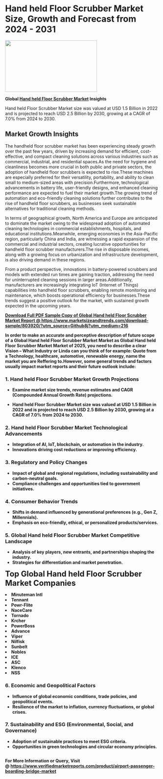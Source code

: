 <H1>Hand held Floor Scrubber Market Size, Growth and Forecast from 2024 - 2031</H1><img class="aligncenter size-medium wp-image-584254" src="https://thirdeyenews.in/wp-content/uploads/2024/09/Global-Market-Research-300x168.jpeg" alt="" width="300" height="168" /><p><strong>Global&nbsp;<a href="https://www.marketsizeandtrends.com/download-sample/803920/?utm_source=Github8j?utm_medium=216">Hand held Floor Scrubber Market</a> Insights</strong></p><p>Hand held Floor Scrubber Market size was valued at USD 1.5 Billion in 2022 and is projected to reach USD 2.5 Billion by 2030, growing at a CAGR of 7.0% from 2024 to 2030.</p><p><h2>Market Growth Insights</h2> <p>The handheld floor scrubber market has been experiencing steady growth over the past few years, driven by increasing demand for efficient, cost-effective, and compact cleaning solutions across various industries such as commercial, industrial, and residential spaces.As the need for hygiene and cleanliness becomes more crucial in both public and private sectors, the adoption of handheld floor scrubbers is expected to rise.These machines are especially preferred for their versatility, portability, and ability to clean small to medium-sized areas with precision.Furthermore, technological advancements in battery life, user-friendly designs, and enhanced cleaning performance are expected to fuel their market growth.The growing trend of automation and eco-friendly cleaning solutions further contributes to the rise of handheld floor scrubbers, as businesses seek sustainable alternatives for traditional cleaning methods.</p> <p><strong><a href="download-sample-link"></a></strong></p> <p>In terms of geographical growth, North America and Europe are anticipated to dominate the market owing to the widespread adoption of automated cleaning technologies in commercial establishments, hospitals, and educational institutions.Meanwhile, emerging economies in the Asia-Pacific region, particularly China and India, are witnessing a rapid expansion of the commercial and industrial sectors, creating lucrative opportunities for handheld floor scrubber manufacturers.The rise in disposable incomes, along with a growing focus on urbanization and infrastructure development, is also driving demand in these regions.</p> <p>From a product perspective, innovations in battery-powered scrubbers and models with extended run times are gaining traction, addressing the need for uninterrupted cleaning sessions in larger areas.Additionally, manufacturers are increasingly integrating IoT (Internet of Things) capabilities into handheld floor scrubbers, enabling remote monitoring and maintenance, which boosts operational efficiency for businesses.These trends suggest a positive outlook for the market, with sustained growth expected in the upcoming years.</p> <p><strong><a href="get-more-link"></p><p><span class=""><strong>Download Full PDF Sample Copy of Global Hand held Floor Scrubber Market Report</strong> @ <a href="https://www.marketsizeandtrends.com/download-sample/803920/?utm_source=Github8j?utm_medium=216" target="_blank">https://www.marketsizeandtrends.com/download-sample/803920/?utm_source=Github8j?utm_medium=216</a></span></p><p>In order to make an accurate and perceptive description of future scope of a Global&nbsp;Hand held Floor Scrubber Market Market as Global&nbsp;Hand held Floor Scrubber Market Market of 2025, you need to describe a clear Vision &ndash; What Industry or Linda can you think of for example: Quote from a Technology, healthcare, automotive, renewable energy, name the market you are Reffering to.However, some general trends and factors usually impact market reports and their future outlook include:</p><h3>1.&nbsp;<strong>Hand held Floor Scrubber Market Growth Projections</strong></h3><ul><li>Examine market size trends, revenue estimates and CAGR (Compounded Annual Growth Rate) projections.</li><li><p>Hand held Floor Scrubber Market size was valued at USD 1.5 Billion in 2022 and is projected to reach USD 2.5 Billion by 2030, growing at a CAGR of 7.0% from 2024 to 2030.</p></li></ul><h3>2.&nbsp;<strong>Hand held Floor Scrubber Market Technological Advancements</strong></h3><ul><li>Integration of AI, IoT, blockchain, or automation in the industry.</li><li>Innovations driving cost reductions or improving efficiency.</li></ul><h3>3.&nbsp;<strong>Regulatory and Policy Changes</strong></h3><ul><li>Impact of global and regional regulations, including sustainability and carbon-neutral goals.</li><li>Compliance challenges and opportunities tied to government initiatives.</li></ul><h3>4.&nbsp;<strong>Consumer Behavior Trends</strong></h3><ul><li>Shifts in demand influenced by generational preferences (e.g., Gen Z, Millennials).</li><li>Emphasis on eco-friendly, ethical, or personalized products/services.</li></ul><h3>5.&nbsp;<strong>Global Hand held Floor Scrubber Market Competitive Landscape</strong></h3><ul><li>Analysis of key players, new entrants, and partnerships shaping the industry.</li><li>Strategies for differentiation and market penetration.</li></ul><p data-pm-slice="1 1 []"><span style="color: inherit; font-family: inherit; font-size: 25px;">Top Global Hand held Floor Scrubber Market Companies</span></p><div class="" data-test-id=""><p><li>Minuteman Intl</li><li> Tennant</li><li> Powr-Flite</li><li> NaceCare</li><li> Tornado</li><li> Krcher</li><li> PowerBoss</li><li> Advance</li><li> Viper</li><li> Nilfisk</li><li> Sunbelt</li><li> Nobles</li><li> ICE</li><li> ASC</li><li> Klenco</li><li> NSS</li></p></div><h3>6.&nbsp;<strong>Economic and Geopolitical Factors</strong></h3><ul><li>Influence of global economic conditions, trade policies, and geopolitical events.</li><li>Resilience of the market to inflation, currency fluctuations, or global crises.</li></ul><h3>7.&nbsp;<strong>Sustainability and ESG (Environmental, Social, and Governance)</strong></h3><ul><li>Adoption of sustainable practices to meet ESG criteria.</li><li>Opportunities in green technologies and circular economy principles.</li></ul><h2><strong style="font-size: 14px;">For More Information or Query, Visit @&nbsp;</strong><a style="background-color: #ffffff; font-size: 14px;" href="https://www.marketsizeandtrends.com/report/hand-held-floor-scrubber-market/" target="_blank">https://www.verifiedmarketreports.com/product/airport-passenger-boarding-bridge-market</a></h2>
